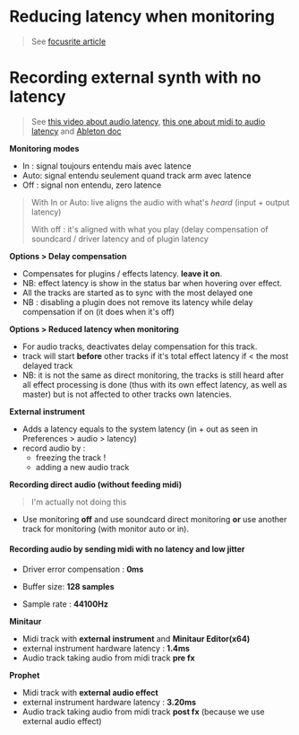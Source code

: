 # Reducing latency when monitoring

> See [focusrite article](https://focusrite.com/en/news/system-science-part-2-drivers-latency)

# Recording external synth with no latency

> See [this video about audio latency](https://www.youtube.com/watch?v=PT5mD2Zd7F8), [this one about midi to audio latency](https://www.youtube.com/watch?v=WkQkzBB6Szc) and [Ableton doc](https://help.ableton.com/hc/fr-fr/articles/360006569179-Le-monitoring-dans-Live)

**Monitoring modes**

- In : signal toujours entendu mais avec latence 
- Auto: signal entendu seulement quand track arm avec latence
- Off : signal non entendu, zero latence

>  With In or Auto: live aligns the audio with what's *heard* (input + output latency)
>
>  With off : it's aligned with what you play (delay compensation of soundcard / driver latency and of plugin latency

**Options > Delay compensation**

- Compensates for plugins / effects latency. **leave it on**.
- NB: effect latency is show in the status bar when hovering over effect. 
- All the tracks are started as to sync with the most delayed one
- NB : disabling a plugin does not remove its latency while delay compensation if on (it does when it's off)

**Options > Reduced latency when monitoring**

- For audio tracks, deactivates delay compensation for this track.
- track will start **before** other tracks if it's total effect latency if < the most delayed track
- NB: it is not the same as direct monitoring, the tracks is still heard after all effect processing is done (thus with its own effect latency, as well as master) but is not affected to other tracks own latencies.

**External instrument**

- Adds a latency equals to the system latency (in + out as seen in Preferences > audio > latency)
- record audio by :
  - freezing the track !
  - adding a new audio track

**Recording direct audio (without feeding midi)**

> I'm actually not doing this

- Use monitoring **off** and use soundcard direct monitoring **or** use another track for monitoring (with monitor auto or in).

#### Recording audio by sending midi with no latency and low jitter

- Driver error compensation : **0ms**

- Buffer size: **128 samples**
- Sample rate : **44100Hz**

**Minitaur**

- Midi track with **external instrument** and **Minitaur Editor(x64)**
- external instrument hardware latency : **1.4ms**
- Audio track taking audio from midi track **pre fx**

**Prophet**

- Midi track with **external audio effect**
- external instrument hardware latency : **3.20ms**
- Audio track taking audio from midi track **post fx** (because we use external audio effect)
